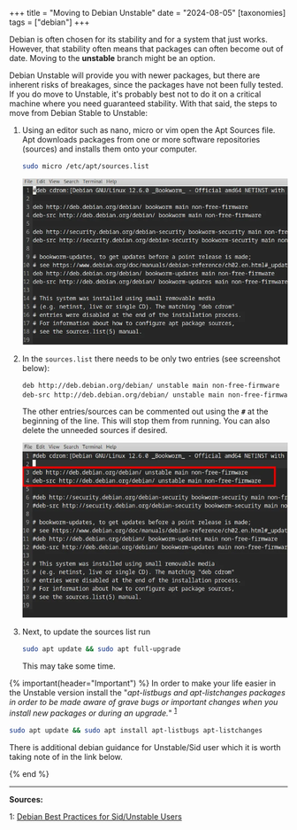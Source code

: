 +++
title =  "Moving to Debian Unstable"
date =   "2024-08-05"
[taxonomies]
tags = ["debian"]
+++

Debian is often chosen for its stability and for a system that just works.  However, that stability often means that packages can often become out of date.  Moving to the **unstable** branch might be an option.

<!-- more -->

Debian Unstable will provide you with newer packages, but there are inherent risks of breakages, since the packages have not been fully tested. If you do move to Unstable, it's probably best not to do it on a critical machine where you need guaranteed stability. With that said, the steps to move from Debian Stable to Unstable:

1. Using an editor such as nano, micro or vim open the Apt Sources file.  Apt downloads packages from one or more software repositories (sources) and installs them onto your computer.

    ```bash
    sudo micro /etc/apt/sources.list
    ```
    ![sources.list original](sources-orig.webp)

2. In the `sources.list` there needs to be only two entries (see screenshot below):

    ```bash
    deb http://deb.debian.org/debian/ unstable main non-free-firmware
    deb-src http://deb.debian.org/debian/ unstable main non-free-firmware
    ```

    The other entries/sources can be commented out using the **`#`** at the beginning of the line.  This will stop them from running.  You can also delete the unneeded sources if desired.

    ![sources.list unstable](sources-unstable.webp)

3. Next, to update the sources list run

    ```bash
    sudo apt update && sudo apt full-upgrade
    ```

    This may take some time.


{% important(header="Important") %}
In order to make your life easier in the Unstable version install the "*apt-listbugs and apt-listchanges packages in order to be made aware of grave bugs or important changes when you install new packages or during an upgrade.*" <sup>[1](#debian_unstable)</sup>

```bash
sudo apt update && sudo apt install apt-listbugs apt-listchanges
```

There is additional debian guidance for Unstable/Sid user which it is worth taking note of in the link below.

{% end %}

---

**Sources:**

<a name="debian_unstable">1</a>: [Debian Best Practices for Sid/Unstable Users](https://wiki.debian.org/DebianUnstable#:~:text=Install%20the%20apt%2Dlistbugs%20and,data%20is%20not%20a%20problem)